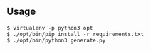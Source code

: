 ## Usage

    $ virtualenv -p python3 opt
    $ ./opt/bin/pip install -r requirements.txt
    $ ./opt/bin/python3 generate.py
